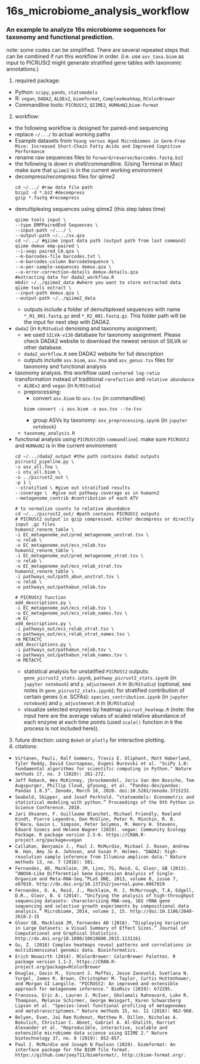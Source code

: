 # 16s_microbiome_analysis_workflow
### An example to analyze 16s microbiome sequences for taxonomy and functional prediction.
note: some codes can be simplified. There are several repeated steps that can be combined if run this workflow in order.
(i.e. use `asv_taxa.biom` as input to PICRUSt2 might generate stratified gene tables with taxonomic annotations.)
1. required package:
  * Python: `scipy`, `pands`, `statsmodels`
  * R: `vegan`, `DADA2`, `ALDEx2`, `biomformat`, `ComplexHeatmap`, `RColorBrewer`
  * Commandline tools: `PICRUSt2`, `QIIME2`, `HUMAnN2`,`biom-format`
2. workflow:
  * the following workflow is designed for paired-end sequencing
  * replace `~/.../` to actual working paths
  * Example datasets from `Young versus Aged Microbiomes in Germ-Free Mice: Increased Short-Chain Fatty Acids and Improved Cognitive Performance`
  * rename raw sequences files to `forward/reverse/barcodes.fastq.bz2`
  * the following is down in shell/commandline. (Using Terminal in Mac) make sure that `qiime2` is in the current working environment
  * decompress/recompress files for qiime2
    ```
    cd ~/.../ #raw data file path
    bzip2 -d *.bz2 #decompress
    gzip *.fastq #recompress
    ```
  * demultiplexing sequences using qiime2 (this step takes time)
    ```
    qiime tools input \
    --type EMPPairedEnd Sequences \
    --input-path ~/.../ \
    --output-path ~/.../xx.qza
    cd ~/.../ #qiime input data path (output path from last command)
    qiime demux emp-paired \
    --i-seqs paired_CA.qza \
    --m-barcodes-file barcodes.txt \
    --m-barcodes-column BarcodeSequence \
    --o-per-sample-sequences demux.qza \
    --o-error-correction-details demux-details.qza
    #extracting data for dada2_workflow.R
    mkdir ~/../qiime2_data #where you want to store extracted data
    qiime tools extract \
    --input-path demux.qza \
    --output-path ~/../qiime2_data
    ```
    * outputs include a folder of demultiplexed sequences with name `*_R1_001.fastq.gz` and `*_R2_001.fastq.gz`. This folder path will be the input for next step with DADA2.
  * `dada2` (in `R/RStudio`) denoising and taxonomy assignment;
    * we used `SILVA-v138` database for taxonomy assignment. Please check DADA2 website to download the newest version of SILVA or other database.
    * `dada2_workflow.R` see DADA2 website for full description
    * outputs include `asv.biom`, `asv.fna` and `asv_genus.tsv` files for taxonomy and functional analysis
  * taxonomy analysis. this workflow used `centered log-ratio` transformation instead of traditional `rarefaction` and `relative abundance`
    * `ALDEx2` and `vegan` (in `R/RStudio`)
    * preprocessing:
      * convert `asv.biom` to `asv.tsv` (in commandline)
      ```
      biom convert -i asv.biom -o asv.tsv --to-tsv
      ```
      * group ASVs by taxonomy: `asv_preprocessing.ipynb` (in `jupyter notebook`)
    * `taxonomy_analysis.R`
  * functional analysis using `PICRUSt2`(in `commandline`). make sure `PICRUSt2` and `HUMAnN2` is in the current environment
    ```
    cd ~/.../dada2_output #the path contains dada2 outputs
    picrust2_pipeline.py \
    -s asv_all.fna \
    -i otu_all.biom \
    -o ../picrust2_out \
    -p 1 \
    --stratified \ #give out stratified results
    --coverage \  #give out pathway coverage as in humann2
    --metagenome_contrib #contribution of each ATV
    ```
    ```
    # to normalize counts to relative abundabce
    cd ~/.../picrust2_out/ #path contains PICRUSt2 outputs
    # PICRUSt2 output is gzip compressed. either decompress or directly input .gz files
    humann2_renorm_table \
    -i EC_metagenome_out/pred_metagenome_unstrat.tsv \
    -u relab \
    -o EC_metagenome_out/ecs_relab.tsv
    humann2_renorm_table \
    -i EC_metagenome_out/pred_metagenome_strat.tsv \
    -u relab \
    -o EC_metagenome_out/ecs_relab_strat.tsv
    humann2_renorm_table \
    -i pathways_out/path_abun_unstrat.tsv \
    -u relab \
    -o pathways_out/pathabun_relab.tsv
    ```
    ```
    # PICRUSt2 function
    add_descriptions.py \
    -i EC_metagenome_out/ecs_relab.tsv \
    -o EC_metagenome_out/ecs_relab_names.tsv \
    -m EC
    add_descriptions.py \
    -i pathways_out/ecs_relab_strat.tsv \
    -o pathways_out/ecs_relab_strat_names.tsv \
    -m METACYC
    add_descriptions.py \
    -i pathways_out/pathabun_relab.tsv \
    -o pathways_out/pathabun_relab_names.tsv \
    -m METACYC
    ```
    * statistical analysis for unstatified `PICRUSt2` outputs: `gene_picrust2_stats.ipynb`, `pathway_picrust2_stats.ipynb` (in `jupyter notebook`) and `p_adjustmenet.R` in (`R/RStudio`) (optional, see notes in `gene_picrust2_stats.ipynb`); for stratified contribution of certain genes (i.e. SCFAs): `species_contribution.ipynb` (in `jupyter notebook`) and `p_adjustmenet.R` in (`R/RStudio`)
    * visualize selected enzymes by heatmap `picrust_heatmap.R` (note: the input here are the average values of scaled relative abundance of each enzyme at each time points (used `scale()` function in `R` the process is not included here)).
3. future direction: using `Bokeh` or `plotly` for interactive plotting.
4. citations:
  * `Virtanen, Pauli, Ralf Gommers, Travis E. Oliphant, Matt Haberland, Tyler Reddy, David Cournapeau, Evgeni Burovski et al. "SciPy 1.0: fundamental algorithms for scientific computing in Python." Nature methods 17, no. 3 (2020): 261-272.`
  * `Jeff Reback, Wes McKinney, jbrockmendel, Joris Van den Bossche, Tom Augspurger, Phillip Cloud, gfyoung, et al. “Pandas-dev/pandas: Pandas 1.0.3”. Zenodo, March 18, 2020. doi:10.5281/zenodo.3715232.`
  * `Seabold, Skipper, and Josef Perktold. “statsmodels: Econometric and statistical modeling with python.” Proceedings of the 9th Python in Science Conference. 2010.`
  * `Jari Oksanen, F. Guillaume Blanchet, Michael Friendly, Roeland Kindt, Pierre
  Legendre, Dan McGlinn, Peter R. Minchin, R. B. O'Hara, Gavin L. Simpson, Peter
  Solymos, M. Henry H. Stevens, Eduard Szoecs and Helene Wagner (2019). vegan:
  Community Ecology Package. R package version 2.5-6.
  https://CRAN.R-project.org/package=vegan`
  * `Callahan, Benjamin J., Paul J. McMurdie, Michael J. Rosen, Andrew W. Han, Amy Jo A. Johnson, and Susan P. Holmes. "DADA2: high-resolution sample inference from Illumina amplicon data." Nature methods 13, no. 7 (2016): 581.`
  * `Fernandes, AD, Macklaim, JM, Linn, TG, Reid, G, Gloor, GB (2013). “ANOVA-Like Differential Gene Expression Analysis of Single-Organism and Meta-RNA-Seq.”PLoS ONE, 2013, volume 8, issue 7, e67019. http://dx.doi.org/10.1371%2/journal.pone.0067019`
  * `Fernandes, D. A, Reid, J., Macklaim, M. J, McMurrough, T.A, Edgell, D.R., Gloor, B. G (2014). “Unifying the analysis of high-throughput sequencing datasets: characterizing RNA-seq, 16S rRNA gene sequencing and selective growth experiments by compositional data analysis.” Microbiome, 2014, volume 2, 15. http://doi:10.1186/2049-2618-2-15`
  * `Gloor GB, Macklaim JM, Fernandes AD (2016). “Displaying Variation in Large Datasets: a Visual Summary of Effect Sizes.” Journal of Computational and Graphical Statistics. http://dx.doi.org/10.1080/10618600.2015.1131161`
  *  `Gu, Z. (2016) Complex heatmaps reveal patterns and correlations in
  multidimensional genomic data. Bioinformatics.`
  * `Erich Neuwirth (2014). RColorBrewer: ColorBrewer Palettes. R package version 1.1-2. https://CRAN.R-project.org/package=RColorBrewer`
  * `Douglas, Gavin M., Vincent J. Maffei, Jesse Zaneveld, Svetlana N. Yurgel, James R. Brown, Christopher M. Taylor, Curtis Huttenhower, and Morgan GI Langille. "PICRUSt2: An improved and extensible approach for metagenome inference." BioRxiv (2019): 672295.`
  * `Franzosa, Eric A., Lauren J. McIver, Gholamali Rahnavard, Luke R. Thompson, Melanie Schirmer, George Weingart, Karen Schwarzberg Lipson et al. "Species-level functional profiling of metagenomes and metatranscriptomes." Nature methods 15, no. 11 (2018): 962-968.`
  * `Bolyen, Evan, Jai Ram Rideout, Matthew R. Dillon, Nicholas A. Bokulich, Christian C. Abnet, Gabriel A. Al-Ghalith, Harriet Alexander et al. "Reproducible, interactive, scalable and extensible microbiome data science using QIIME 2." Nature biotechnology 37, no. 8 (2019): 852-857.`
  * `Paul J. McMurdie and Joseph N Paulson (2019). biomformat: An interface package
  for the BIOM file format. https://github.com/joey711/biomformat/,
  http://biom-format.org/.`
